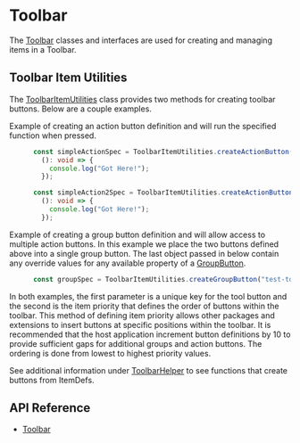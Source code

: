 # Toolbar

The [Toolbar]($ui-abstract:Toolbar) classes and interfaces are used for creating and managing items in a Toolbar.

## Toolbar Item Utilities

The [ToolbarItemUtilities]($ui-abstract) class provides two methods for creating toolbar buttons. Below are a couple examples.

Example of creating an action button definition and will run the specified function when pressed.

```ts
      const simpleActionSpec = ToolbarItemUtilities.createActionButton("simple-action-tool", 100, "icon-app-1", "Test tool label",
        (): void => {
          console.log("Got Here!");
        });

      const simpleAction2Spec = ToolbarItemUtilities.createActionButton("simple-action2-tool", 110, "icon-app-2", "Second tool label",
        (): void => {
          console.log("Got Here!");
        });

```

Example of creating a group button definition and will allow access to multiple action buttons. In this example we place the two buttons defined above into a single group button. The last object passed in below contain any override values for any available property of a [GroupButton]($ui-abstract).

```ts
      const groupSpec = ToolbarItemUtilities.createGroupButton("test-tool-group", 100, "icon-developer", "test group", [simpleActionSpec, simpleAction2Spec], { badgeType: BadgeType.TechnicalPreview });
```

In both examples, the first parameter is a unique key for the tool button and the second is the item priority that defines the order of buttons within the toolbar. This method of defining item priority allows other packages and extensions to insert buttons at specific positions within the toolbar. It is recommended that the host application increment button definitions by 10 to provide sufficient gaps for additional groups and action buttons. The ordering is done from lowest to highest priority values.

See additional information under [ToolbarHelper]($ui-framework) to see functions that create buttons from ItemDefs.

## API Reference

* [Toolbar]($ui-abstract:Toolbar)
